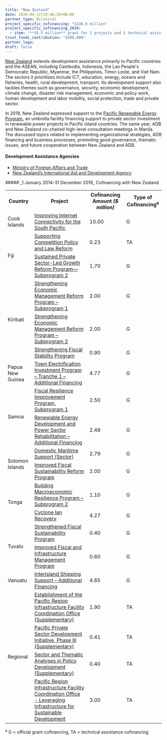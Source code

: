 ```yaml
---
title: "New Zealand"
date: 2020-04-11T19:46:20+08:00
partner_type: Bilateral
project_specific_cofinancing: "$136.6 million"
project_specific_cofinancing_2019:
  - item: "**$5.5 million** grant for 2 projects and 2 technical assistances"
trust_funds_contribution: "$500,000"
partner_logo:
draft: false
---
```


[New Zealand](https://www.adb.org/publications/new-zealand-fact-sheet) extends development assistance primarily to Pacific countries and the ASEAN, including Cambodia, Indonesia, the Lao People's Democratic Republic, Myanmar, the Philippines, Timor-Leste, and Viet Nam. The sectors it prioritizes include ICT, education, energy, oceans and fisheries, health, rural development, transport. Its development support also tackles themes such as governance, security, economic development, climate change, disaster risk management, economic and policy work, human development and labor mobility, social protection, trade and private sector.  

In 2019, New Zealand expressed support to the [Pacific Renewable Energy Program](https://www.adb.org/projects/52329-001/main), an umbrella facility financing support to private sector investment in renewable power projects in Pacific island countries. The same year, ADB and New Zealand co-chaired high-level consultation meetings in Manila. The discussed topics related to implementing organizational strategies, ADB financing and business processes, promoting good governance, thematic issues, and future cooperation between New Zealand and ADB. 

#### Development Assistance Agencies 

* [Ministry of Foreign Affairs and Trade](https://www.mfat.govt.nz/)  
* [New Zealand’s International Aid and Development Agency](https://www.mfat.govt.nz/en/aid-and-development/)  

<split>
##### _1 January 2014–31 December 2019_ Cofinancing with New Zealand

<table class="table dr-partner-table">
                                    
<tr>
    <th>Country</th>
    <th>Project</th>
    <th>Cofinancing Amount <em>($ million)</em></th>
    <th>Type of Cofinancing<sup>a</sup></th>
</tr>
<tr>
<td>Cook Islands</td>
<td><a
href="https://www.adb.org/projects/50110-001/main" target="_blank">Improving
Internet Connectivity for the South Pacific</a></td>
<td>10.00 </td>
<td>G</td>
</tr>

<tr>
<td rowspan="2">Fiji</td>
<td><a
href="https://www.adb.org/projects/53289-001/main" target="_blank">Supporting Competition Policy and Law Reform</a></td>
<td>0.23 </td>
<td>TA</td>
</tr>

<tr>
<td><a
href="https://www.adb.org/projects/48490-003/main" target="_blank">Sustained Private Sector-Led Growth Reform Program—Subprogram 2</a></td>
<td>1.70 </td>
<td>G</td>
</tr>

<tr>
<td rowspan="3">Kiribati</td>
<td><a
href="https://www.adb.org/projects/47322-001/main" target="_blank">Strengthening
Economic Management Reform Program – Subprogram 1</a></td>
<td>2.00 </td>
<td>G</td>
</tr>
<tr>
<td><a
href="https://www.adb.org/projects/47322-002/main" target="_blank">Strengthening
Economic Management Reform Program – Subprogram 2</a></td>
<td>2.00 </td>
<td>G</td>
</tr>
<tr>
<td><a
href="https://www.adb.org/projects/47314-001/main" target="_blank">Strengthening
Fiscal Stability Program</a></td>
<td>0.90 </td>
<td>G</td>
</tr>
<tr>
<td>Papua New Guinea</td>
<td><a
href="https://www.adb.org/projects/41504-023/main" target="_blank">Town
Electrification Investment Program – Tranche 1 – Additional Financing</a></td>
<td>4.77 </td>
<td>G</td>
</tr>
<tr>
<td rowspan="2">Samoa</td>
<td><a
href="https://www.adb.org/projects/50210-001/main" target="_blank">Fiscal
Resilience Improvement Program, Subprogram 1</a></td>
<td>2.50 </td>
<td>G</td>
</tr>
<tr>
<td><a
href="https://www.adb.org/projects/46044-002/main" target="_blank">Renewable
Energy Development and Power Sector Rehabilitation – Additional Financing</a></td>
<td>2.49 </td>
<td>G</td>
</tr>
<tr>
<td rowspan="2">Solomon Islands</td>
<td><a
href="https://www.adb.org/projects/40263-022/main" target="_blank">Domestic
Maritime Support (Sector)</a></td>
<td>2.79 </td>
<td>G</td>
</tr>
<tr>
<td><a
href="https://www.adb.org/projects/52074-001/main" target="_blank">Improved
Fiscal Sustainability Reform Program</a></td>
<td>2.00 </td>
<td>G</td>
</tr>
<tr>
<td rowspan="2">Tonga</td>
<td><a
href="https://www.adb.org/projects/48361-002/main" target="_blank">Building
Macroeconomic Resilience Program – Subprogram 2</a></td>
<td>1.10 </td>
<td>G</td>
</tr>
<tr>
<td><a
href="https://www.adb.org/projects/48192-001/main" target="_blank">Cyclone
Ian Recovery</a></td>
<td>4.27 </td>
<td>G</td>
</tr>
<tr>
<td rowspan="2">Tuvalu</td>
<td><a
href="https://www.adb.org/projects/47318-001/main" target="_blank">Strengthened
Fiscal Sustainability Program</a></td>
<td>0.40 </td>
<td>G</td>
</tr>

<tr>
<td><a
href="https://www.adb.org/projects/50377-001/main" target="_blank">Improved Fiscal and Infrastructure Management Program</a></td>
<td>0.60 </td>
<td>G</td>
</tr>

<tr>
<td>Vanuatu</td>
<td><a
href="https://www.adb.org/projects/42392-013/main" target="_blank">Interisland
Shipping Support – Additional Financing</a></td>
<td>4.65 </td>
<td>G</td>
</tr>
<tr>
<td rowspan="4">Regional</td>
<td><a
href="https://www.adb.org/projects/46500-001/main" target="_blank">Establishment
of the Pacific Region Infrastructure Facility Coordination Office
(Supplementary)</a></td>
<td>1.90 </td>
<td>TA</td>
</tr>
<tr>
<td><a
href="https://www.adb.org/projects/46510-001/main" target="_blank">Pacific
Private Sector Development Initiative, Phase III (Supplementary)</a></td>
<td>0.41 </td>
<td>TA</td>
</tr>
<tr>
<td><a
href="https://www.adb.org/projects/48345-001/main" target="_blank">Sector
and Thematic Analyses in Policy Development (Supplementary)</a></td>
<td>0.40 </td>
<td>TA</td>
</tr>

<tr>
<td><a
href="https://www.adb.org/projects/53103-001/main" target="_blank">Pacific Region Infrastructure Facility Coordination Office - Leveraging Infrastructure for Sustainable Development</a></td>
<td>3.00 </td>
<td>TA</td>
</tr>

</table>

<p class="dr-footnote"><sup>a</sup> G = official grant cofinancing, TA = technical assistance cofinancing</p>